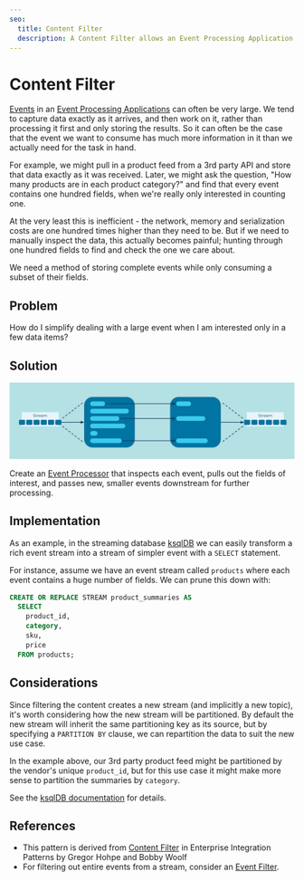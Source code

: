 ```yaml
---
seo:
  title: Content Filter
  description: A Content Filter allows an Event Processing Application to tailor events to particular use-cases, filtering out unwanted fields so we can focus on the most relevant information.
---
```


# Content Filter

[Events](../event/event.md) in an [Event Processing
Applications](event-processing-application.md) can often be very
large. We tend to capture data exactly as it arrives, and then work on
it, rather than processing it first and only storing the results. So
it can often be the case that the event we want to consume has much
more information in it than we actually need for the task in hand.

For example, we might pull in a product feed from a 3rd party API and
store that data exactly as it was received. Later, we might ask the
question, "How many products are in each product category?"  and find
that every event contains one hundred fields, when we're really only
interested in counting one.

At the very least this is inefficient - the network, memory and
serialization costs are one hundred times higher than they need to be.
But if we need to manually inspect the data, this actually becomes
painful; hunting through one hundred fields to find and check the one
we care about.

We need a method of storing complete events while only consuming a
subset of their fields.

## Problem

How do I simplify dealing with a large event when I am interested only
in a few data items?

## Solution

![content filter](../img/content-filter.svg)

Create an [Event Processor](./event-processor.md) that inspects each
event, pulls out the fields of interest, and passes new, smaller
events downstream for further processing.

## Implementation

As an example, in the streaming database [ksqlDB](https://ksqldb.io/) we can easily transform a rich event stream into a stream of
simpler event with a `SELECT` statement.

For instance, assume we have an event stream called `products` where
each event contains a huge number of fields. We can prune this down
with:

```sql
CREATE OR REPLACE STREAM product_summaries AS
  SELECT
    product_id,
    category,
    sku,
    price
  FROM products;
```

## Considerations

Since filtering the content creates a new stream (and implicitly a new
topic), it's worth considering how the new stream will be
partitioned. By default the new stream will inherit the same
partitioning key as its source, but by specifying a `PARTITION BY`
clause, we can repartition the data to suit the new use case.

In the example above, our 3rd party product feed might be partitioned
by the vendor's unique `product_id`, but for this use case it might
make more sense to partition the summaries by `category`.

See the [ksqlDB
documentation](https://docs.ksqldb.io/en/latest/developer-guide/ksqldb-reference/create-stream-as-select/)
for details.

## References
* This pattern is derived from [Content
  Filter](https://www.enterpriseintegrationpatterns.com/patterns/messaging/ContentFilter.html)
  in Enterprise Integration Patterns by Gregor Hohpe and Bobby Woolf
* For filtering out entire events from a stream, consider an [Event
  Filter](../event-processing/event-filter.md).
